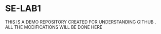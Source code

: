 # SE-LAB1
THIS IS A DEMO REPOSITORY CREATED FOR UNDERSTANDING GITHUB . ALL THE MODIFICATIONS WILL BE DONE HERE
